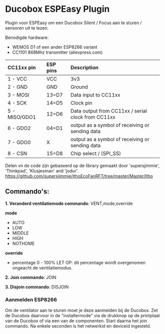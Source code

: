 # Ducobox ESPEasy Plugin
Plugin voor ESPEasy om een Ducobox Silent / Focus aan te sturen / sensoren uit te lezen. 


Benodigde hardware:
- WEMOS D1 of een ander ESP8266 variant
- CC1101 868Mhz transmitter (aliexpress.com)



|CC11xx pin    |ESP pins|Description                                        |
|:-------------|:-------|:--------------------------------------------------|
|1 - VCC       |VCC     |3v3                                                |
|2 - GND       |GND     |Ground                                             |
|3 - MOSI      |13=D7   |Data input to CC11xx                               |  
|4 - SCK       |14=D5   |Clock pin                                          |
|5 - MISO/GDO1 |12=D6   |Data output from CC11xx / serial clock from CC11xx |
|6 - GDO2      |04=D1  |output as a symbol of receiving or sending data    |
|7 - GDO0      |X        |output as a symbol of receiving or sending data    |
|8 - CSN      |15=D8   |Chip select / (SPI_SS)                             |


Delen vn de code zijn gebaseerd op de library gemaakt door 'supersjimmie', 'Thinkpad', 'Klusjesman' and 'jodur'. https://github.com/supersjimmie/IthoEcoFanRFT/tree/master/Master/Itho 

 
## Commando's:

**1. Veranderd ventilatiemode commando**: VENT,mode,override 

**mode**
- AUTO
- LOW
- MIDDLE
- HIGH
- NOTHOME

**override**
- percentage 0 - 100%
LET OP: dit percentage wordt overgenomen ongeacht de ventilatiemodus.

**2. Join commando**: JOIN

**3. Disjoin commando**: DISJOIN


### Aanmelden ESP8266 

Om de ventilator aan te sturen moet je deze aanmelden bij de Ducobox. Zet de Ducobox daarvoor in de "installermode" via de drukknop op de printplaat van de Ducobox of via een van de componenten.
Start daarna het join commando. Na enkele seconden is het netwerkid en deviceid ingesteld.
